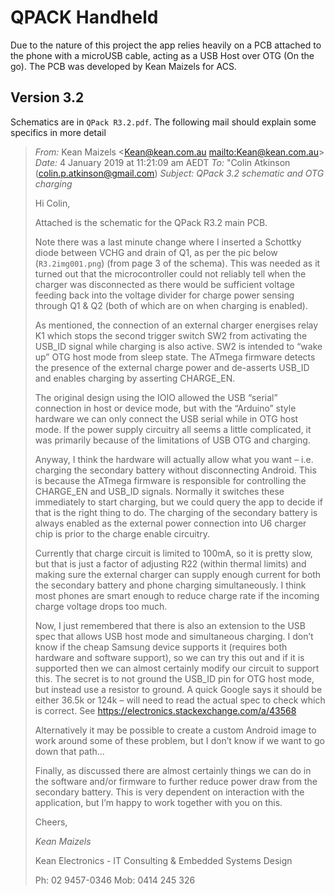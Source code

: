 # QPACK Handheld

Due to the nature of this project the app relies heavily on a PCB attached to the phone with a microUSB cable, acting as a USB Host over OTG (On the go).
The PCB was developed by Kean Maizels for ACS.

## Version 3.2

Schematics are in `QPack R3.2.pdf`. The following mail should explain some specifics in more detail

> *From:* Kean Maizels <Kean@kean.com.au <mailto:Kean@kean.com.au>>
> *Date:* 4 January 2019 at 11:21:09 am AEDT
> *To:* "Colin Atkinson (colin.p.atkinson@gmail.com)
> *Subject:* *QPack 3.2 schematic and OTG charging*
>
> Hi Colin,
>
> Attached is the schematic for the QPack R3.2 main PCB.
>
> Note there was a last minute change where I inserted a Schottky diode between 
> VCHG and drain of Q1, as per the pic below (`R3.2img001.png`) (from page 3 of the schema).  This 
> was needed as it turned out that the microcontroller could not reliably tell 
> when the charger was disconnected as there would be sufficient voltage feeding 
> back into the voltage divider for charge power sensing through Q1 & Q2 (both 
> of which are on when charging is enabled).
>
> As mentioned, the connection of an external charger energises relay K1 which 
> stops the second trigger switch SW2 from activating the USB_ID signal while 
> charging is also active.  SW2 is intended to “wake up” OTG host mode from 
> sleep state. The ATmega firmware detects the presence of the external charge 
> power and de-asserts USB_ID and  enables charging by asserting CHARGE_EN.
>
> The original design using the IOIO allowed the USB “serial” connection in host 
> or device mode, but with the “Arduino” style hardware we can only connect the 
> USB serial while in OTG host mode.  If the power supply circuitry all seems a 
> little complicated, it was primarily because of the limitations of USB OTG and 
> charging.
>
> Anyway, I think the hardware will actually allow what you want – i.e. charging 
> the secondary battery without disconnecting Android.  This is because the 
> ATmega firmware is responsible for controlling the CHARGE_EN and USB_ID 
> signals. Normally it switches these immediately to start charging, but we 
> could query the app to decide if that is the right thing to do.  The charging 
> of the secondary battery is always enabled as the external power connection 
> into U6 charger chip is prior to the charge enable circuitry.
>
> Currently that charge circuit is limited to 100mA, so it is pretty slow, but 
> that is just a factor of adjusting R22 (within thermal limits) and making sure 
> the external charger can supply enough current for both the secondary battery 
> and phone charging simultaneously.  I think most phones are smart enough to 
> reduce charge rate if the incoming charge voltage drops too much.
>
> Now, I just remembered that there is also an extension to the USB spec that 
> allows USB host mode and simultaneous charging.  I don’t know if the cheap 
> Samsung device supports it (requires both hardware and software support), so 
> we can try this out and if it is supported then we can almost certainly modify 
> our circuit to support this.  The secret is to not ground the USB_ID pin for 
> OTG host mode, but instead use a resistor to ground.  A quick Google says it 
> should be either 36.5k or 124k – will need to read the actual spec to check 
> which is correct.  See https://electronics.stackexchange.com/a/43568
>
> Alternatively it may be possible to create a custom Android image to work 
> around some of these problem, but I don’t know if we want to go down that path…
>
> Finally, as discussed there are almost certainly things we can do in the 
> software and/or firmware to further reduce power draw from the secondary 
> battery.  This is very dependent on interaction with the application, but I’m 
> happy to work together with you on this.
>
> Cheers,
>
> *Kean Maizels*
>
> Kean Electronics - IT Consulting & Embedded Systems Design
>
> Ph: 02 9457-0346   Mob: 0414 245 326
